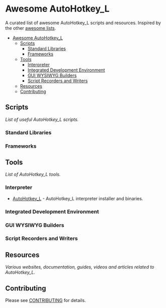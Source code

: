 # Awesome AutoHotkey_L
A curated list of awesome AutoHotkey_L scripts and resources. Inspired by the other [awesome lists](https://github.com/bayandin/awesome-awesomeness).

- [Awesome AutoHotkey_L](#awesome-AutoHotkey_L)
  - [Scripts](#scripts)
    - [Standard Libraries](#standard-libraries)
    - [Frameworks](#frameworks)
  - [Tools](#tools)
    - [Interpreter](#interpreter)
    - [Integrated Development Environment](#integrated-development-environment)
    - [GUI WYSIWYG Builders](#gui-wysiwyg-builders)
    - [Script Recorders and Writers](#script-recorders-and-writers)
  - [Resources](#resources)
  - [Contributing](#contributing)




## Scripts
*List of useful AutoHotkey_L scripts.*

### Standard Libraries

### Frameworks


## Tools
*List of AutoHotkey_L tools.*

### Interpreter
* [AutoHotkey_L](http://ahkscript.org/download/) - AutoHotkey_L interpreter installer and binaries.

### Integrated Development Environment

### GUI WYSIWYG Builders

### Script Recorders and Writers


## Resources
*Various websites, documentation, guides, videos and articles related to AutoHotkey_L.*


## Contributing
Please see [CONTRIBUTING](master/CONTRIBUTING.md) for details.

